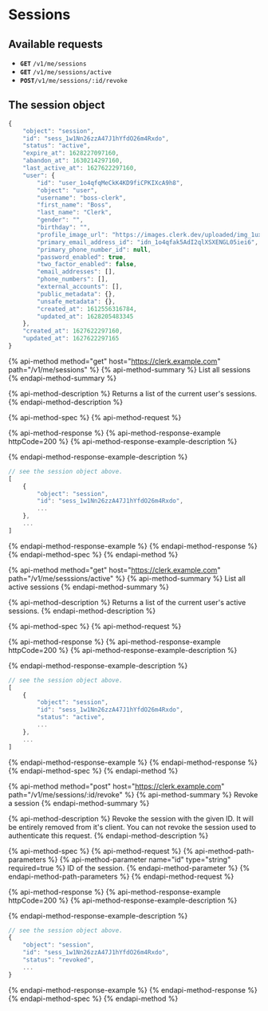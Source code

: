# Sessions

## Available requests

* **`GET`** `/v1/me/sessions`
* **`GET`** `/v1/me/sessions/active`
* **`POST`**`/v1/me/sessions/:id/revoke`

## The session object

```javascript
{
    "object": "session",
    "id": "sess_1w1Nn26zzA47J1hYfdO26m4Rxdo",
    "status": "active",
    "expire_at": 1628227097160,
    "abandon_at": 1630214297160,
    "last_active_at": 1627622297160,
    "user": {
        "id": "user_1o4qfqMeCkK4KD9fiCPKIXcA9h8",
        "object": "user",
        "username": "boss-clerk",
        "first_name": "Boss",
        "last_name": "Clerk",
        "gender": "",
        "birthday": "",
        "profile_image_url": "https://images.clerk.dev/uploaded/img_1ux177vBXVeUGn4wQXfnr3lSwIg.jpeg",
        "primary_email_address_id": "idn_1o4qfak5AdI2qlXSXENGL05iei6",
        "primary_phone_number_id": null,
        "password_enabled": true,
        "two_factor_enabled": false,
        "email_addresses": [],
        "phone_numbers": [],
        "external_accounts": [],
        "public_metadata": {},
        "unsafe_metadata": {},
        "created_at": 1612556316784,
        "updated_at": 1628205483345
    },
    "created_at": 1627622297160,
    "updated_at": 1627622297165
}
```

{% api-method method="get" host="https://clerk.example.com" path="/v1/me/sessions" %}
{% api-method-summary %}
List all sessions
{% endapi-method-summary %}

{% api-method-description %}
Returns a list of the current user's sessions.
{% endapi-method-description %}

{% api-method-spec %}
{% api-method-request %}

{% api-method-response %}
{% api-method-response-example httpCode=200 %}
{% api-method-response-example-description %}

{% endapi-method-response-example-description %}

```javascript
// see the session object above.
[
    {
        "object": "session",
        "id": "sess_1w1Nn26zzA47J1hYfdO26m4Rxdo",
        ...
    },
    ...
]
```
{% endapi-method-response-example %}
{% endapi-method-response %}
{% endapi-method-spec %}
{% endapi-method %}

{% api-method method="get" host="https://clerk.example.com" path="/v1/me/sesssions/active" %}
{% api-method-summary %}
List all active sessions
{% endapi-method-summary %}

{% api-method-description %}
Returns a list of the current user's active sessions.
{% endapi-method-description %}

{% api-method-spec %}
{% api-method-request %}

{% api-method-response %}
{% api-method-response-example httpCode=200 %}
{% api-method-response-example-description %}

{% endapi-method-response-example-description %}

```javascript
// see the session object above.
[
    {
        "object": "session",
        "id": "sess_1w1Nn26zzA47J1hYfdO26m4Rxdo",
        "status": "active",
        ...
    },
    ...
]
```
{% endapi-method-response-example %}
{% endapi-method-response %}
{% endapi-method-spec %}
{% endapi-method %}

{% api-method method="post" host="https://clerk.example.com" path="/v1/me/sessions/:id/revoke" %}
{% api-method-summary %}
Revoke a session
{% endapi-method-summary %}

{% api-method-description %}
Revoke the session with the given ID.  It will be entirely removed from it's client.  You can not revoke the session used to authenticate this request.
{% endapi-method-description %}

{% api-method-spec %}
{% api-method-request %}
{% api-method-path-parameters %}
{% api-method-parameter name="id" type="string" required=true %}
ID of the session.
{% endapi-method-parameter %}
{% endapi-method-path-parameters %}
{% endapi-method-request %}

{% api-method-response %}
{% api-method-response-example httpCode=200 %}
{% api-method-response-example-description %}

{% endapi-method-response-example-description %}

```javascript
// see the session object above.
{
    "object": "session",
    "id": "sess_1w1Nn26zzA47J1hYfdO26m4Rxdo",
    "status": "revoked",
    ...
}
```
{% endapi-method-response-example %}
{% endapi-method-response %}
{% endapi-method-spec %}
{% endapi-method %}



